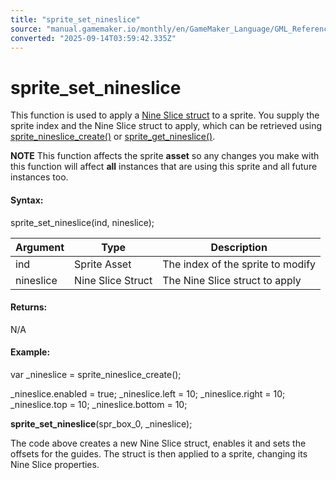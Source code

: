 ```yaml
---
title: "sprite_set_nineslice"
source: "manual.gamemaker.io/monthly/en/GameMaker_Language/GML_Reference/Asset_Management/Sprites/Sprite_Manipulation/sprite_set_nineslice.htm"
converted: "2025-09-14T03:59:42.335Z"
---
```


# sprite\_set\_nineslice

This function is used to apply a [Nine Slice struct](../Nine_Slice_Struct.md "The Nine Slice Struct") to a sprite. You supply the sprite index and the Nine Slice struct to apply, which can be retrieved using [sprite\_nineslice\_create()](sprite_nineslice_create.md "sprite_nineslice_create") or [sprite\_get\_nineslice()](../Sprite_Information/sprite_get_nineslice.md "sprite_get_nineslice").

**NOTE** This function affects the sprite **asset** so any changes you make with this function will affect **all** instances that are using this sprite and all future instances too.

#### Syntax:

sprite\_set\_nineslice(ind, nineslice);

| Argument | Type | Description |
| --- | --- | --- |
| ind | Sprite Asset | The index of the sprite to modify |
| nineslice | Nine Slice Struct | The Nine Slice struct to apply |

#### Returns:

N/A

#### Example:

var \_nineslice = sprite\_nineslice\_create();

\_nineslice.enabled = true;
\_nineslice.left = 10;
\_nineslice.right = 10;
\_nineslice.top = 10;
\_nineslice.bottom = 10;

**sprite\_set\_nineslice**(spr\_box\_0, \_nineslice);

The code above creates a new Nine Slice struct, enables it and sets the offsets for the guides. The struct is then applied to a sprite, changing its Nine Slice properties.